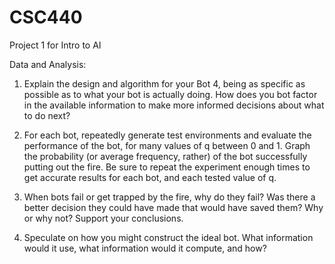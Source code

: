 # CSC440
Project 1 for Intro to AI

Data and Analysis: 
1) Explain the design and algorithm for your Bot 4, being as specific as possible as to what your bot is actually doing. How does you bot factor in the available information to make more informed decisions about what to do next?

2) For each bot, repeatedly generate test environments and evaluate the performance of the bot, for many values
of q between 0 and 1. Graph the probability (or average frequency, rather) of the bot successfully putting out
the fire. Be sure to repeat the experiment enough times to get accurate results for each bot, and each tested
value of q.

3) When bots fail or get trapped by the fire, why do they fail? Was there a better decision they could have made that would have saved them? Why or why not? Support your conclusions.

4) Speculate on how you might construct the ideal bot. What information would it use, what information would it compute, and how?
